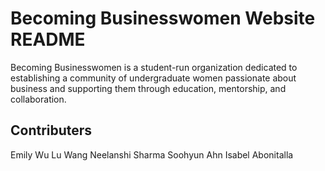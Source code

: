 # Becoming Businesswomen Website README 
Becoming Businesswomen is a student-run organization dedicated to establishing a community of undergraduate women passionate about business and supporting them through education, mentorship, and collaboration. 

## Contributers
Emily Wu
Lu Wang
Neelanshi Sharma
Soohyun Ahn
Isabel Abonitalla


